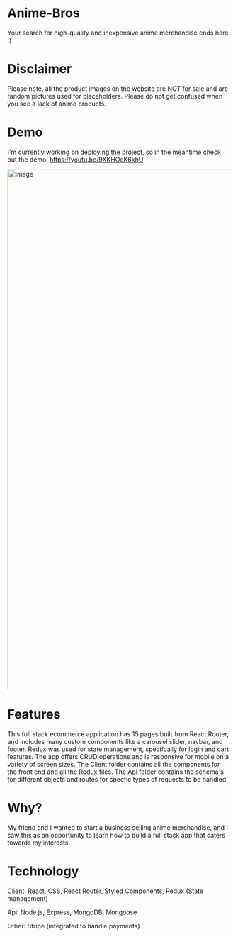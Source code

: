 # Anime-Bros
Your search for high-quality and inexpensive anime merchandise ends here :)

# Disclaimer
Please note, all the product images on the website are NOT for sale and are random pictures used for placeholders. Please do not get confused when you see a lack of anime products.

# Demo
I'm currently working on deploying the project, so in the meantime check out the demo:
https://youtu.be/9XKHOeK6khU

<img width="1173" alt="image" src="https://user-images.githubusercontent.com/70664921/178595640-30ec8951-78b3-407d-83fb-a3fd921dd7a9.png">

# Features
This full stack ecommerce application has 15 pages built from React Router, and includes many custom components like a carousel slider, navbar, and footer. Redux was used for state management, specifcally for login and cart features. The app offers CRUD operations and is responsive for mobile on a variety of screen sizes. The Client folder contains all the components for the front end and all the Redux files. The Api folder contains the schema's for different objects and routes for specfic types of requests to be handled.

# Why?
My friend and I wanted to start a business selling anime merchandise, and I saw this as an opportunity to learn how to build a full stack app that caters towards my interests.

# Technology
Client: React, CSS, React Router, Styled Components, Redux (State management)

Api: Node.js, Express, MongoDB, Mongoose

Other: Stripe (integrated to handle payments)
